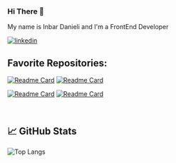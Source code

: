 ### Hi There 👋
My name is Inbar Danieli and I'm a FrontEnd Developer

<a href="https://www.linkedin.com/in/inbar-danieli" target="_blank">
<img src=https://img.shields.io/badge/linkedin-%231E77B5.svg?&style=for-the-badge&logo=linkedin&logoColor=white alt=linkedin />
</a>  


<br/>


## Favorite Repositories:

[![Readme Card](https://github-readme-stats.vercel.app/api/pin/?username=InbarDanieli&repo=card-game)](https://github.com/InbarDanieli/card-game)
[![Readme Card](https://github-readme-stats.vercel.app/api/pin/?username=Pull-Request-Community&repo=pull-request-community-website)](https://github.com/Pull-Request-Community/pull-request-community-website)

[![Readme Card](https://github-readme-stats.vercel.app/api/pin/?username=InbarDanieli&repo=counter)](https://github.com/InbarDanieli/counter)
[![Readme Card](https://github-readme-stats.vercel.app/api/pin/?username=InbarDanieli&repo=responsive-carousel-react)](https://github.com/InbarDanieli/responsive-carousel-react)


<br/>


 ## 📈 GitHub Stats
![Top Langs](https://github-readme-stats.vercel.app/api/top-langs/?username=inbarDanieli&layout=compact)

